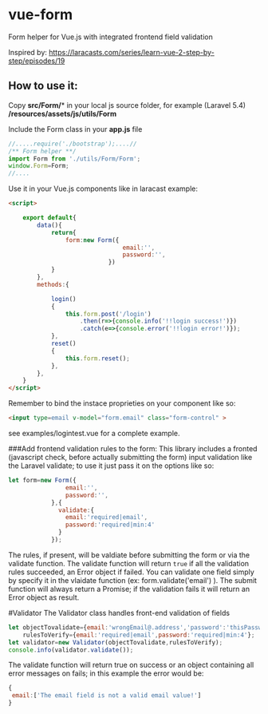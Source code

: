 # vue-form
Form helper for Vue.js with integrated frontend field validation

Inspired by: https://laracasts.com/series/learn-vue-2-step-by-step/episodes/19
## How to use it:

Copy **src/Form/*** in your local js source folder, for example (Laravel 5.4) **/resources/assets/js/utils/Form**


Include the Form class in your **app.js** file
```javascript
//.....require('./bootstrap');....//
/** Form helper **/
import Form from './utils/Form/Form';
window.Form=Form;
//....
```

Use it in your Vue.js components like in laracast example:
```html
<script>

    export default{
        data(){
            return{
                form:new Form({
                                email:'',
                                password:'',
                            })
            }
        },
        methods:{

            login()
            {
                this.form.post('/login')
                    .then(r=>{console.info('!!login success!')})
                    .catch(e=>{console.error('!!login error!')});
            },
            reset()
            {
                this.form.reset();
            },
        },
    }
</script>
```
Remember to bind the instace proprieties on your component like so:
```html
<input type=email v-model="form.email" class="form-control" >
```

see examples/logintest.vue for a complete example.

###Add frontend validation rules to the form:
This library includes a fronted (javascript check, before actually submitting the form) input validation like the Laravel validate;
to use it just pass it on the options like so:


```javascript
let form=new Form({
                email:'',
                password:'',
            },{
              validate:{
                email:'required|email',
                password:'required|min:4'
              }
            });
```
The rules, if present, will be valdiate before submitting the form or via the validate function.
The validate function will return ```true``` if all the validation rules succeeded, an Error object if failed.
You can validate one field simply by specify it in the vlaidate function (ex: form.validate('email') ).
The submit function will always return a Promise; if the validation fails it will return an Error object as result.


#Validator
The Validator class handles front-end validation of fields

```javascript
let objectTovalidate={email:'wrongEmail@.address','password':'thisPasswordIsAccettable'},
    rulesToVerify={email:'required|email',password:'required|min:4'};
let validator=new Validator(objectTovalidate,rulesToVerify);
console.info(validator.validate());
```
The validate function will return true on success or an object containing all error messages on fails;
in this example the error would be:

```javascript
{
 email:['The email field is not a valid email value!']
}
```
